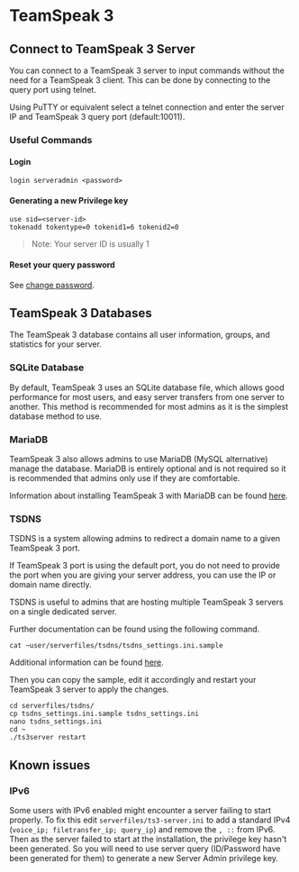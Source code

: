 # TeamSpeak 3

## Connect to TeamSpeak 3 Server

You can connect to a TeamSpeak 3 server to input commands without the need for a TeamSpeak 3 client. This can be done by connecting to the query port using telnet.

Using PuTTY or equivalent select a telnet connection and enter the server IP and TeamSpeak 3 query port \(default:10011\).

### Useful Commands

#### Login

```text
login serveradmin <password>
```

#### Generating a new Privilege key

```text
use sid=<server-id>
tokenadd tokentype=0 tokenid1=6 tokenid2=0
```

> Note: Your server ID is usually 1

#### Reset your query password

See [change password](../commands/change-password.md).

## TeamSpeak 3 Databases

The TeamSpeak 3 database contains all user information, groups, and statistics for your server.

### SQLite Database

By default, TeamSpeak 3 uses an SQLite database file, which allows good performance for most users, and easy server transfers from one server to another. This method is recommended for most admins as it is the simplest database method to use.

### MariaDB

TeamSpeak 3 also allows admins to use MariaDB \(MySQL alternative\) manage the database. MariaDB is entirely optional and is not required so it is recommended that admins only use if they are comfortable.

Information about installing TeamSpeak 3 with MariaDB can be found [here](https://www.digitalocean.com/community/questions/setup-teamspeak-server-ubuntu-15-04).

### TSDNS

TSDNS is a system allowing admins to redirect a domain name to a given TeamSpeak 3 port.

If TeamSpeak 3 port is using the default port, you do not need to provide the port when you are giving your server address, you can use the IP or domain name directly.

TSDNS is useful to admins that are hosting multiple TeamSpeak 3 servers on a single dedicated server.

Further documentation can be found using the following command.

```text
cat ~user/serverfiles/tsdns/tsdns_settings.ini.sample
```

Additional information can be found [here](http://lastconnect.net/en/tsdnsdoc/).

Then you can copy the sample, edit it accordingly and restart your TeamSpeak 3 server to apply the changes.

```text
cd serverfiles/tsdns/
cp tsdns_settings.ini.sample tsdns_settings.ini
nano tsdns_settings.ini
cd ~
./ts3server restart
```

## Known issues

### IPv6

Some users with IPv6 enabled might encounter a server failing to start properly. To fix this edit `serverfiles/ts3-server.ini` to add a standard IPv4 \(`voice_ip; filetransfer_ip; query_ip`\) and remove the `, ::` from IPv6. Then as the server failed to start at the installation, the privilege key hasn't been generated. So you will need to use server query \(ID/Password have been generated for them\) to generate a new Server Admin privilege key.

